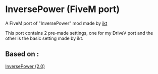 # InversePower (FiveM port)
 A FiveM port of "InversePower" mod made by [ikt](https://github.com/ikt32)  <br/>

This port contains 2 pre-made settings, one for my DriveV port and the other is the basic setting made by ikt.

## Based on : <br /> ##
[InversePower (2.0)](https://www.gta5-mods.com/scripts/inversepower) <br />
